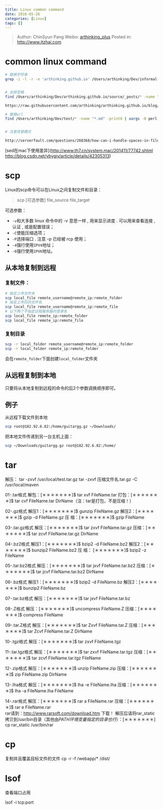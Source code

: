 ```yaml
---
title: Linux common command
date: 2016-05-26
categories: [Linux]
tags: []
---
```


> Author: ChinSyun Pang
> Weibo: [arthinking_plus](http://weibo.com/arthinkingplus)
> Posted in: http://www.itzhai.com

# common linux command

```bash
# 替换字符串
grep -i -l -r -e 'arthinking.github.io' /Users/arthinking/Dev/informal-essay-github/* | xargs sed -i "" "s/arthinking.github.io/informal-essay/g"


# 去除空格
find /Users/arthinking/Dev/arthinking.github.io/source/_posts/* -name "*.md" -print0 | xargs -0 sed -i "" "s/^\(##*\) *\(.*\)$/\1 \2/g"

https://raw.githubusercontent.com/arthinking/arthinking.github.io/blog/source/_posts/images/20141204-java01.png

# 替换url
find /Users/arthinking/Dev/test/* -name "*.md" -print0 | xargs -0 perl -pi -e "s/(\!\[\]\(.*?jpg\))/test\1/g"


# 注意贪婪模式

http://serverfault.com/questions/268368/how-can-i-handle-spaces-in-file-names-when-using-xargs-on-find-results

```

[sed在mac下使用差异](http://www.th7.cn/system.mac/201411/77742.shtml
http://blog.csdn.net/ybygjy/article/details/42305313)


# scp

Linux的scp命令可以在Linux之间复制文件和目录：

> scp [可选参数] file_source file_target

可选参数：

* `-v`和大多数 linux 命令中的 -v 意思一样 , 用来显示进度 . 可以用来查看连接 , 认证 , 或是配置错误；
* `-C`使能压缩选项；
* `-P`选择端口 . 注意 -p 已经被 rcp 使用；
* `-4`强行使用`IPV4`地址；
* `-6`强行使用`IPV6`地址。

## 从本地复制到远程

### 复制文件：
```bash
# 指定上传文件夹
scp local_file remote_username@remote_ip:remote_folder 
# 指定上传后的文件名
scp local_file remote_username@remote_ip:remote_file 
# 以下两个不指定远程服务器的登录名
scp local_file remote_ip:remote_folder 
scp local_file remote_ip:remote_file 
```

### 复制目录

```bash
scp -r local_folder remote_username@remote_ip:remote_folder 
scp -r local_folder remote_ip:remote_folder 
```

会在`remote_folder`下面创建`local_folder`文件夹

## 从远程复制到本地

只要将从本地复制到远程的命令的后2个参数调换顺序即可。

## 例子
从远程下载文件到本地

```bash
scp root@182.92.6.82:/home/guitargg.gz ~/Downloads/
```

把本地文件传递到另一台主机上面：

```bash
scp ~/Downloads/guitargg.gz root@182.92.6.82:/home/
```

# tar
解压：
tar -zxvf /usr/local/test.tar.gz
tar -zxvf 压缩文件名.tar.gz -C /usr/local/maven

01-.tar格式
解包：[＊＊＊＊＊＊＊]$ tar xvf FileName.tar
打包：[＊＊＊＊＊＊＊]$ tar cvf FileName.tar DirName（注：tar是打包，不是压缩！）

02-.gz格式
解压1：[＊＊＊＊＊＊＊]$ gunzip FileName.gz
解压2：[＊＊＊＊＊＊＊]$ gzip -d FileName.gz
压 缩：[＊＊＊＊＊＊＊]$ gzip FileName

03-.tar.gz格式
解压：[＊＊＊＊＊＊＊]$ tar zxvf FileName.tar.gz
压缩：[＊＊＊＊＊＊＊]$ tar zcvf FileName.tar.gz DirName

04-.bz2格式
解压1：[＊＊＊＊＊＊＊]$ bzip2 -d FileName.bz2
解压2：[＊＊＊＊＊＊＊]$ bunzip2 FileName.bz2
压 缩： [＊＊＊＊＊＊＊]$ bzip2 -z FileName

05-.tar.bz2格式
解压：[＊＊＊＊＊＊＊]$ tar jxvf FileName.tar.bz2
压缩：[＊＊＊＊＊＊＊]$ tar jcvf FileName.tar.bz2 DirName

06-.bz格式
解压1：[＊＊＊＊＊＊＊]$ bzip2 -d FileName.bz
解压2：[＊＊＊＊＊＊＊]$ bunzip2 FileName.bz

07-.tar.bz格式
解压：[＊＊＊＊＊＊＊]$ tar jxvf FileName.tar.bz

08-.Z格式
解压：[＊＊＊＊＊＊＊]$ uncompress FileName.Z
压缩：[＊＊＊＊＊＊＊]$ compress FileName

09-.tar.Z格式
解压：[＊＊＊＊＊＊＊]$ tar Zxvf FileName.tar.Z
压缩：[＊＊＊＊＊＊＊]$ tar Zcvf FileName.tar.Z DirName

10-.tgz格式
解压：[＊＊＊＊＊＊＊]$ tar zxvf FileName.tgz

11-.tar.tgz格式
解压：[＊＊＊＊＊＊＊]$ tar zxvf FileName.tar.tgz
压缩：[＊＊＊＊＊＊＊]$ tar zcvf FileName.tar.tgz FileName

12-.zip格式
解压：[＊＊＊＊＊＊＊]$ unzip FileName.zip
压缩：[＊＊＊＊＊＊＊]$ zip FileName.zip DirName

13-.lha格式
解压：[＊＊＊＊＊＊＊]$ lha -e FileName.lha
压缩：[＊＊＊＊＊＊＊]$ lha -a FileName.lha FileName

14-.rar格式
解压：[＊＊＊＊＊＊＊]$ rar a FileName.rar
压缩：[＊＊＊＊＊＊＊]$ rar e FileName.rar     
rar请到：http://www.rarsoft.com/download.htm 下载！
解压后请将rar_static拷贝到/usr/bin目录（其他由$PATH环境变量
指定的目录也行）：[＊＊＊＊＊＊＊]$ cp rar_static /usr/bin/rar

# cp

复制并且覆盖目标文件的文件
cp -r -f /webapp/* /dist/

# lsof

查看端口占用

lsof -i tcp:port








